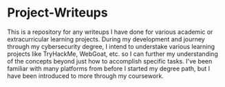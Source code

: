 # Project-Writeups
This is a repository for any writeups I have done for various academic or extracurricular learning projects.
During my development and journey through my cybersecurity degree, I intend to understake various learning projects like TryHackMe, WebGoat, etc. so I can further my understanding of the concepts beyond just how to accomplish specific tasks. I've been familiar with many platforms from before I started my degree path, but I have been introduced to more through my coursework.

